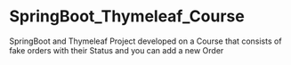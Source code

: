 # SpringBoot_Thymeleaf_Course
SpringBoot and Thymeleaf Project  developed on a Course that consists of fake orders with their Status and you can add a new Order
